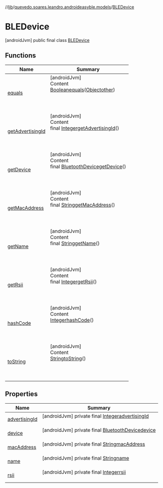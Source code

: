 //[lib](../../index.md)/[quevedo.soares.leandro.androideasyble.models](../index.md)/[BLEDevice](index.md)



# BLEDevice  
 [androidJvm] public final class [BLEDevice](index.md)   


## Functions  
  
|  Name|  Summary| 
|---|---|
| <a name="kotlin/Any/equals/#kotlin.Any?/PointingToDeclaration/"></a>[equals](index.md#%5Bkotlin%2FAny%2Fequals%2F%23kotlin.Any%3F%2FPointingToDeclaration%2F%5D%2FFunctions%2F458876182)| <a name="kotlin/Any/equals/#kotlin.Any?/PointingToDeclaration/"></a>[androidJvm]  <br>Content  <br>[Boolean](https://docs.oracle.com/javase/8/docs/api/java/lang/Boolean.html)[equals](index.md#%5Bkotlin%2FAny%2Fequals%2F%23kotlin.Any%3F%2FPointingToDeclaration%2F%5D%2FFunctions%2F458876182)([Object](https://docs.oracle.com/javase/8/docs/api/java/lang/Object.html)[other](index.md#%5Bkotlin%2FAny%2Fequals%2F%23kotlin.Any%3F%2FPointingToDeclaration%2F%5D%2FFunctions%2F458876182))  <br>  <br><br><br>
| <a name="quevedo.soares.leandro.androideasyble.models/BLEDevice/<get-advertisingId>/#/PointingToDeclaration/"></a>[getAdvertisingId](get-advertising-id.md)| <a name="quevedo.soares.leandro.androideasyble.models/BLEDevice/<get-advertisingId>/#/PointingToDeclaration/"></a>[androidJvm]  <br>Content  <br>final [Integer](https://docs.oracle.com/javase/8/docs/api/java/lang/Integer.html)[getAdvertisingId](get-advertising-id.md)()  <br>  <br><br><br>
| <a name="quevedo.soares.leandro.androideasyble.models/BLEDevice/<get-device>/#/PointingToDeclaration/"></a>[getDevice](get-device.md)| <a name="quevedo.soares.leandro.androideasyble.models/BLEDevice/<get-device>/#/PointingToDeclaration/"></a>[androidJvm]  <br>Content  <br>final [BluetoothDevice](https://developer.android.com/reference/kotlin/android/bluetooth/BluetoothDevice.html)[getDevice](get-device.md)()  <br>  <br><br><br>
| <a name="quevedo.soares.leandro.androideasyble.models/BLEDevice/<get-macAddress>/#/PointingToDeclaration/"></a>[getMacAddress](get-mac-address.md)| <a name="quevedo.soares.leandro.androideasyble.models/BLEDevice/<get-macAddress>/#/PointingToDeclaration/"></a>[androidJvm]  <br>Content  <br>final [String](https://docs.oracle.com/javase/8/docs/api/java/lang/String.html)[getMacAddress](get-mac-address.md)()  <br>  <br><br><br>
| <a name="quevedo.soares.leandro.androideasyble.models/BLEDevice/<get-name>/#/PointingToDeclaration/"></a>[getName](get-name.md)| <a name="quevedo.soares.leandro.androideasyble.models/BLEDevice/<get-name>/#/PointingToDeclaration/"></a>[androidJvm]  <br>Content  <br>final [String](https://docs.oracle.com/javase/8/docs/api/java/lang/String.html)[getName](get-name.md)()  <br>  <br><br><br>
| <a name="quevedo.soares.leandro.androideasyble.models/BLEDevice/<get-rsii>/#/PointingToDeclaration/"></a>[getRsii](get-rsii.md)| <a name="quevedo.soares.leandro.androideasyble.models/BLEDevice/<get-rsii>/#/PointingToDeclaration/"></a>[androidJvm]  <br>Content  <br>final [Integer](https://docs.oracle.com/javase/8/docs/api/java/lang/Integer.html)[getRsii](get-rsii.md)()  <br>  <br><br><br>
| <a name="kotlin/Any/hashCode/#/PointingToDeclaration/"></a>[hashCode](index.md#%5Bkotlin%2FAny%2FhashCode%2F%23%2FPointingToDeclaration%2F%5D%2FFunctions%2F458876182)| <a name="kotlin/Any/hashCode/#/PointingToDeclaration/"></a>[androidJvm]  <br>Content  <br>[Integer](https://docs.oracle.com/javase/8/docs/api/java/lang/Integer.html)[hashCode](index.md#%5Bkotlin%2FAny%2FhashCode%2F%23%2FPointingToDeclaration%2F%5D%2FFunctions%2F458876182)()  <br>  <br><br><br>
| <a name="quevedo.soares.leandro.androideasyble.models/BLEDevice/toString/#/PointingToDeclaration/"></a>[toString](to-string.md)| <a name="quevedo.soares.leandro.androideasyble.models/BLEDevice/toString/#/PointingToDeclaration/"></a>[androidJvm]  <br>Content  <br>[String](https://docs.oracle.com/javase/8/docs/api/java/lang/String.html)[toString](to-string.md)()  <br>  <br><br><br>


## Properties  
  
|  Name|  Summary| 
|---|---|
| <a name="quevedo.soares.leandro.androideasyble.models/BLEDevice/advertisingId/#/PointingToDeclaration/"></a>[advertisingId](index.md#%5Bquevedo.soares.leandro.androideasyble.models%2FBLEDevice%2FadvertisingId%2F%23%2FPointingToDeclaration%2F%5D%2FProperties%2F458876182)| <a name="quevedo.soares.leandro.androideasyble.models/BLEDevice/advertisingId/#/PointingToDeclaration/"></a> [androidJvm] private final [Integer](https://docs.oracle.com/javase/8/docs/api/java/lang/Integer.html)[advertisingId](index.md#%5Bquevedo.soares.leandro.androideasyble.models%2FBLEDevice%2FadvertisingId%2F%23%2FPointingToDeclaration%2F%5D%2FProperties%2F458876182)  <br>   <br>
| <a name="quevedo.soares.leandro.androideasyble.models/BLEDevice/device/#/PointingToDeclaration/"></a>[device](index.md#%5Bquevedo.soares.leandro.androideasyble.models%2FBLEDevice%2Fdevice%2F%23%2FPointingToDeclaration%2F%5D%2FProperties%2F458876182)| <a name="quevedo.soares.leandro.androideasyble.models/BLEDevice/device/#/PointingToDeclaration/"></a> [androidJvm] private final [BluetoothDevice](https://developer.android.com/reference/kotlin/android/bluetooth/BluetoothDevice.html)[device](index.md#%5Bquevedo.soares.leandro.androideasyble.models%2FBLEDevice%2Fdevice%2F%23%2FPointingToDeclaration%2F%5D%2FProperties%2F458876182)  <br>   <br>
| <a name="quevedo.soares.leandro.androideasyble.models/BLEDevice/macAddress/#/PointingToDeclaration/"></a>[macAddress](index.md#%5Bquevedo.soares.leandro.androideasyble.models%2FBLEDevice%2FmacAddress%2F%23%2FPointingToDeclaration%2F%5D%2FProperties%2F458876182)| <a name="quevedo.soares.leandro.androideasyble.models/BLEDevice/macAddress/#/PointingToDeclaration/"></a> [androidJvm] private final [String](https://docs.oracle.com/javase/8/docs/api/java/lang/String.html)[macAddress](index.md#%5Bquevedo.soares.leandro.androideasyble.models%2FBLEDevice%2FmacAddress%2F%23%2FPointingToDeclaration%2F%5D%2FProperties%2F458876182)  <br>   <br>
| <a name="quevedo.soares.leandro.androideasyble.models/BLEDevice/name/#/PointingToDeclaration/"></a>[name](index.md#%5Bquevedo.soares.leandro.androideasyble.models%2FBLEDevice%2Fname%2F%23%2FPointingToDeclaration%2F%5D%2FProperties%2F458876182)| <a name="quevedo.soares.leandro.androideasyble.models/BLEDevice/name/#/PointingToDeclaration/"></a> [androidJvm] private final [String](https://docs.oracle.com/javase/8/docs/api/java/lang/String.html)[name](index.md#%5Bquevedo.soares.leandro.androideasyble.models%2FBLEDevice%2Fname%2F%23%2FPointingToDeclaration%2F%5D%2FProperties%2F458876182)  <br>   <br>
| <a name="quevedo.soares.leandro.androideasyble.models/BLEDevice/rsii/#/PointingToDeclaration/"></a>[rsii](index.md#%5Bquevedo.soares.leandro.androideasyble.models%2FBLEDevice%2Frsii%2F%23%2FPointingToDeclaration%2F%5D%2FProperties%2F458876182)| <a name="quevedo.soares.leandro.androideasyble.models/BLEDevice/rsii/#/PointingToDeclaration/"></a> [androidJvm] private final [Integer](https://docs.oracle.com/javase/8/docs/api/java/lang/Integer.html)[rsii](index.md#%5Bquevedo.soares.leandro.androideasyble.models%2FBLEDevice%2Frsii%2F%23%2FPointingToDeclaration%2F%5D%2FProperties%2F458876182)  <br>   <br>

